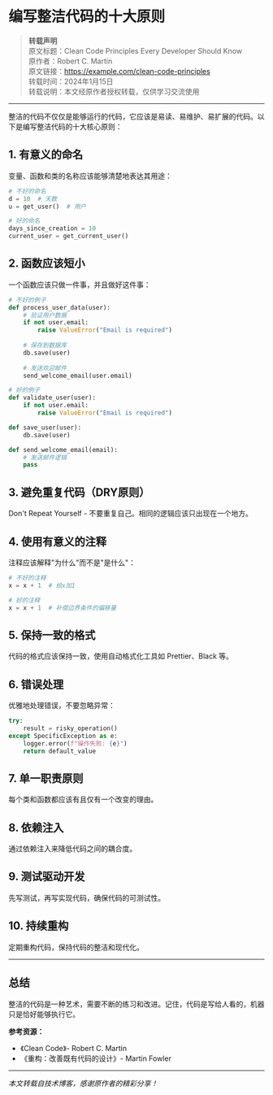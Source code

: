 # 编写整洁代码的十大原则

> **转载声明**  
> 原文标题：Clean Code Principles Every Developer Should Know  
> 原作者：Robert C. Martin  
> 原文链接：https://example.com/clean-code-principles  
> 转载时间：2024年1月15日  
> 转载说明：本文经原作者授权转载，仅供学习交流使用

---

整洁的代码不仅仅是能够运行的代码，它应该是易读、易维护、易扩展的代码。以下是编写整洁代码的十大核心原则：

## 1. 有意义的命名

变量、函数和类的名称应该能够清楚地表达其用途：

```python
# 不好的命名
d = 10  # 天数
u = get_user()  # 用户

# 好的命名
days_since_creation = 10
current_user = get_current_user()
```

## 2. 函数应该短小

一个函数应该只做一件事，并且做好这件事：

```python
# 不好的例子
def process_user_data(user):
    # 验证用户数据
    if not user.email:
        raise ValueError("Email is required")
    
    # 保存到数据库
    db.save(user)
    
    # 发送欢迎邮件
    send_welcome_email(user.email)

# 好的例子
def validate_user(user):
    if not user.email:
        raise ValueError("Email is required")

def save_user(user):
    db.save(user)

def send_welcome_email(email):
    # 发送邮件逻辑
    pass
```

## 3. 避免重复代码（DRY原则）

Don't Repeat Yourself - 不要重复自己。相同的逻辑应该只出现在一个地方。

## 4. 使用有意义的注释

注释应该解释"为什么"而不是"是什么"：

```python
# 不好的注释
x = x + 1  # 给x加1

# 好的注释
x = x + 1  # 补偿边界条件的偏移量
```

## 5. 保持一致的格式

代码的格式应该保持一致，使用自动格式化工具如 Prettier、Black 等。

## 6. 错误处理

优雅地处理错误，不要忽略异常：

```python
try:
    result = risky_operation()
except SpecificException as e:
    logger.error(f"操作失败: {e}")
    return default_value
```

## 7. 单一职责原则

每个类和函数都应该有且仅有一个改变的理由。

## 8. 依赖注入

通过依赖注入来降低代码之间的耦合度。

## 9. 测试驱动开发

先写测试，再写实现代码，确保代码的可测试性。

## 10. 持续重构

定期重构代码，保持代码的整洁和现代化。

---

## 总结

整洁的代码是一种艺术，需要不断的练习和改进。记住，代码是写给人看的，机器只是恰好能够执行它。

**参考资源：**
- 《Clean Code》- Robert C. Martin
- 《重构：改善既有代码的设计》- Martin Fowler

---

*本文转载自技术博客，感谢原作者的精彩分享！*